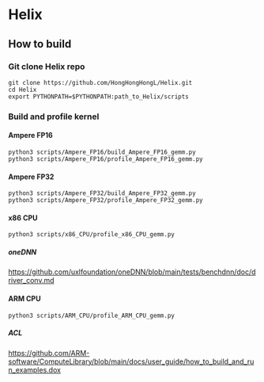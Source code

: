 # Helix

## How to build

### Git clone Helix repo

```
git clone https://github.com/HongHongHongL/Helix.git
cd Helix
export PYTHONPATH=$PYTHONPATH:path_to_Helix/scripts
```

### Build and profile kernel

#### Ampere FP16

```
python3 scripts/Ampere_FP16/build_Ampere_FP16_gemm.py
python3 scripts/Ampere_FP16/profile_Ampere_FP16_gemm.py
```

#### Ampere FP32

```
python3 scripts/Ampere_FP32/build_Ampere_FP32_gemm.py
python3 scripts/Ampere_FP32/profile_Ampere_FP32_gemm.py
```

#### x86 CPU

```
python3 scripts/x86_CPU/profile_x86_CPU_gemm.py
```

##### oneDNN

https://github.com/uxlfoundation/oneDNN/blob/main/tests/benchdnn/doc/driver_conv.md

#### ARM CPU

```
python3 scripts/ARM_CPU/profile_ARM_CPU_gemm.py
```

##### ACL

https://github.com/ARM-software/ComputeLibrary/blob/main/docs/user_guide/how_to_build_and_run_examples.dox
